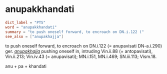 # anupakkhandati

``` toml
dict_label = "PTS"
word = "anupakkhandati"
summary = "to push oneself forward, to encroach on DN.i.122 ("
see_also = ["anupakhajja"]
```

to push oneself forward, to encroach on DN.i.122 (= anupavisati DN\-a.i.290) ger. *[anupakhajja](anupakhajja.md)* pushing oneself in, intruding Vin.ii.88 (= antopavisati), Vin.ii.213; Vin.iv.43 (= anupavisati); MN.i.151, MN.i.469; SN.iii.113; Vism.18.

anu \+ pa \+ khandati

